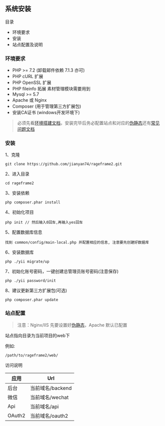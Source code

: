 ## 系统安装

目录

- 环境要求
- 安装
- 站点配置及说明

### 环境要求

- PHP >= 7.2 (卸载邮件依赖 7.1.3 亦可)
- PHP cURL 扩展
- PHP OpenSSL 扩展
- PHP fileinfo 拓展 素材管理模块需要用到
- Mysql >= 5.7
- Apache 或 Nginx
- Composer (用于管理第三方扩展包)
- 安装CA证书 (windows开发环境下)

> 必须先看[环境搭建文档](start-issue.md)，安装完毕后务必配置站点和对应的[伪静态](start-rewrite.md)还有[常见问题文档](start-environment.md)

### 安装

1、克隆

```
git clone https://github.com/jianyan74/rageframe2.git
```

2、进入目录

```
cd rageframe2
```

3、安装依赖

```
php composer.phar install 
```

4、初始化项目

```
php init // 然后输入0回车,再输入yes回车
```

5、配置数据库信息

```
找到 common/config/main-local.php 并配置相应的信息, 注意要先创建好数据库
```

6、安装数据库

```
php ./yii migrate/up
```

7、初始化账号密码，一键创建总管理员账号密码(注意保存)

```
php ./yii password/init
```

8、建议更新第三方扩展包(可选)

```
php composer.phar update
```

### 站点配置

> 注意：Nginx/IIS 先要设置好[伪静态](start-rewrite.md)，Apache 默认已配置

站点指向目录为当前项目的web下 

例如: 

```
/path/to/rageframe2/web/
```

访问说明

应用 | Url
---|---
后台 | 当前域名/backend
微信 | 当前域名/wechat
Api | 当前域名/api
OAuth2 | 当前域名/oauth2



